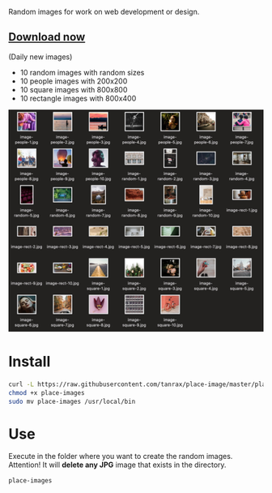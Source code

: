 Random images for work on web development or design.

## [Download now](https://github.com/tanrax/place-image/blob/master/pack-place-image.zip?raw=true)
(Daily new images)

- 10 random images with random sizes
- 10 people images with  200x200
- 10 square images with  800x800
- 10 rectangle images with  800x400

![demo](demo.jpg)

# Install

``` bash
curl -L https://raw.githubusercontent.com/tanrax/place-image/master/place-images -o place-images
chmod +x place-images
sudo mv place-images /usr/local/bin
```

# Use

Execute in the folder where you want to create the random images.
Attention! It will **delete any JPG** image that exists in the directory.

``` bash
place-images
```
